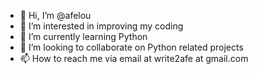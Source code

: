 - 👋 Hi, I’m @afelou
- 👀 I’m interested in improving my coding
- 🌱 I’m currently learning Python
- 💞️ I’m looking to collaborate on Python related projects
- 📫 How to reach me via email at write2afe at gmail.com

<!---
afelou/afelou is a ✨ special ✨ repository because its `README.md` (this file) appears on your GitHub profile.
You can click the Preview link to take a look at your changes.
--->
